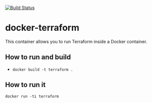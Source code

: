 [![Build Status](https://travis-ci.org/alphagov/paas-docker-terraform.svg)](https://travis-ci.org/alphagov/paas-docker-terraform)
# docker-terraform

This container allows you to run Terraform inside a Docker container.

## How to run and build

- ```docker build -t terraform .```

## How to run it

```
docker run -ti terraform
```
